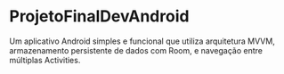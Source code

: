 # ProjetoFinalDevAndroid
Um aplicativo Android simples e funcional que utiliza arquitetura MVVM, armazenamento persistente de dados com Room, e navegação entre múltiplas Activities.
